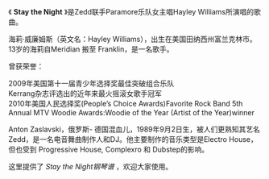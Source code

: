 

《 **Stay the Night** 》是Zedd联手Paramore乐队女主唱Hayley Williams所演唱的歌曲。  
  
海莉·威廉姆斯（英文名：Hayley Williams），出生在美国田纳西州富兰克林市。13岁的海莉自Meridian 搬至 Franklin，是一名歌手。  
  
曾获荣誉：

2009年美国第十一届青少年选择奖最佳突破组合乐队  
Kerrang杂志评选出的近年来最火摇滚女歌手冠军  
2010年美国人民选择奖(People’s Choice Awards)Favorite Rock Band 5th Annual MTV Woodie
Awards:Woodie of the Year (Artist of the Year)winner  
  
Anton Zaslavski，俄罗斯-
德国混血儿，1989年9月2日生，被人们更熟知其艺名Zedd，是一名电音舞曲制作人和DJ。他主要制作的音乐类型是Electro House，但也受到
Progressive House, Complexro 和 Dubstep的影响。  
  
这里提供了 _Stay the Night钢琴谱_ ，欢迎大家使用。

